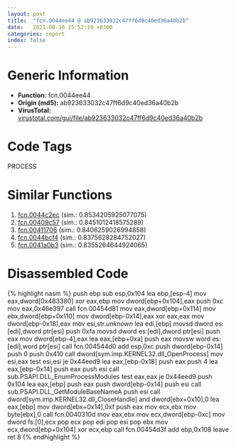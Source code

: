 ```yaml
---
layout: post
title:  "fcn.0044ee44 @ ab923633032c47ff6d9c40ed36a40b2b"
date:   2021-08-30 15:52:19 +0300
categories: report
index: false
---
```


# Generic Information
- **Function:** fcn.0044ee44
- **Origin (md5):** ab923633032c47ff6d9c40ed36a40b2b
- **VirusTotal:** [virustotal.com/gui/file/ab923633032c47ff6d9c40ed36a40b2b][virustotal_ref]

# Code Tags
<span class="tag" id="PROCESS">PROCESS</span>


# Similar Functions

1. [fcn.0044c2ec][similar_1_ref] (sim.: 0.8534205925077075)
2. [fcn.00409c57][similar_2_ref] (sim.: 0.8451012418575289)
3. [fcn.00411706][similar_3_ref] (sim.: 0.8406259026994858)
4. [fcn.0044bcf4][similar_4_ref] (sim.: 0.8375628284752027)
5. [fcn.0041a0b3][similar_5_ref] (sim.: 0.8355264644924065)


# Disassembled Code

{% highlight nasm %}
push ebp
sub esp,0x104
lea ebp,[esp-4]
mov eax,dword[0x483380]
xor eax,ebp
mov dword[ebp+0x104],eax
push 0xc
mov eax,0x46e397
call fcn.00454d81
mov eax,dword[ebp+0x114]
mov ebx,dword[ebp+0x110]
mov dword[ebp-0x14],eax
xor eax,eax
mov dword[ebp-0x18],eax
mov esi,str._unknown_
lea edi,[ebp]
movsd dword es:[edi],dword ptr[esi]
push 0xfa
movsd dword es:[edi],dword ptr[esi]
push eax
mov dword[ebp-4],eax
lea eax,[ebp+0xa]
push eax
movsw word es:[edi],word ptr[esi]
call fcn.004544d0
add esp,0xc
push dword[ebp-0x14]
push 0
push 0x410
call dword[sym.imp.KERNEL32.dll_OpenProcess]
mov esi,eax
test esi,esi
je 0x44eed9
lea eax,[ebp-0x18]
push eax
push 4
lea eax,[ebp-0x14]
push eax
push esi
call sub.PSAPI.DLL_EnumProcessModules
test eax,eax
je 0x44eed9
push 0x104
lea eax,[ebp]
push eax
push dword[ebp-0x14]
push esi
call sub.PSAPI.DLL_GetModuleBaseNameA
push esi
call dword[sym.imp.KERNEL32.dll_CloseHandle]
and dword[ebx+0x10],0
lea eax,[ebp]
mov dword[ebx+0x14],0xf
push eax
mov ecx,ebx
mov byte[ebx],0
call fcn.0040310d
mov eax,ebx
mov ecx,dword[ebp-0xc]
mov dword fs:[0],ecx
pop ecx
pop edi
pop esi
pop ebx
mov ecx,dword[ebp+0x104]
xor ecx,ebp
call fcn.00454d3f
add ebp,0x108
leave 
ret 8
{% endhighlight %}


[similar_1_ref]: /report/fcn.0044c2ec@ab923633032c47ff6d9c40ed36a40b2b
[similar_2_ref]: /report/fcn.00409c57@ab923633032c47ff6d9c40ed36a40b2b
[similar_3_ref]: /report/fcn.00411706@7b00dd8f2abf54a73bfb09681334ff78
[similar_4_ref]: /report/fcn.0044bcf4@ab923633032c47ff6d9c40ed36a40b2b
[similar_5_ref]: /report/fcn.0041a0b3@c3466bab32f3a73706b87b6042748ed4
[virustotal_ref]: https://www.virustotal.com/gui/file/ab923633032c47ff6d9c40ed36a40b2b